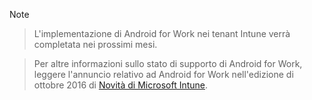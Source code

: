 > [!Note]

> L'implementazione di Android for Work nei tenant Intune verrà completata nei prossimi mesi.

> Per altre informazioni sullo stato di supporto di Android for Work, leggere l'annuncio relativo ad Android for Work nell'edizione di ottobre 2016 di [Novità di Microsoft Intune](/intune/whats-new/whats-new-archive#october-2016).


<!--HONumber=Nov16_HO2-->


